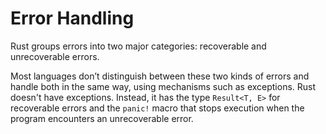 # Error Handling

Rust groups errors into two major categories: recoverable and unrecoverable errors. 

Most languages don’t distinguish between these two kinds of errors and handle both in the same way, using 
mechanisms such as exceptions. Rust doesn't have exceptions. Instead, it has the type `Result<T, E>` for recoverable errors 
and the `panic!` macro that stops execution when the program encounters an unrecoverable error. 